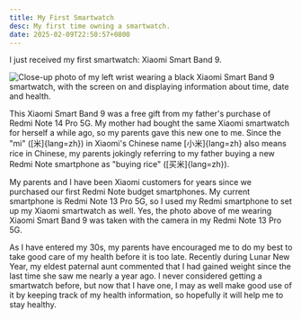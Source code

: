 ```yaml
---
title: My First Smartwatch
desc: My first time owning a smartwatch.
date: 2025-02-09T22:50:57+0800
---
```


I just received my first smartwatch: Xiaomi Smart Band 9.

![Close-up photo of my left wrist wearing a black Xiaomi Smart Band 9 smartwatch, with the screen on and displaying information about time, date and health.](https://cdn.some.pics/helenchong/67a8997daf204.jpg)

This Xiaomi Smart Band 9 was a free gift from my father's purchase of Redmi Note 14 Pro 5G. My mother had bought the same Xiaomi smartwatch for herself a while ago, so my parents gave this new one to me. Since the "mi" ([米]{lang=zh}) in Xiaomi's Chinese name [小米]{lang=zh} also means rice in Chinese, my parents jokingly referring to my father buying a new Redmi Note smartphone as "buying rice" ([买米]{lang=zh}).

My parents and I have been Xiaomi customers for years since we purchased our first Redmi Note budget smartphones. My current smartphone is Redmi Note 13 Pro 5G, so I used my Redmi smartphone to set up my Xiaomi smartwatch as well. Yes, the photo above of me wearing Xiaomi Smart Band 9 was taken with the camera in my Redmi Note 13 Pro 5G.

As I have entered my 30s, my parents have encouraged me to do my best to take good care of my health before it is too late. Recently during Lunar New Year, my eldest paternal aunt commented that I had gained weight since the last time she saw me nearly a year ago. I never considered getting a smartwatch before, but now that I have one, I may as well make good use of it by keeping track of my health information, so hopefully it will help me to stay healthy.